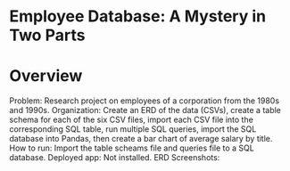 # Employee Database: A Mystery in Two Parts

# Overview
Problem: Research project on employees of a corporation from the 1980s and 1990s.
Organization: Create an ERD of the data (CSVs), create a table schema for each of the six CSV files, import each CSV file into the corresponding SQL table, run multiple SQL queries, import the SQL database into Pandas, then create a bar chart of average salary by title.
How to run: Import the table scheams file and queries file to a SQL database.
Deployed app: Not installed.
ERD Screenshots:
